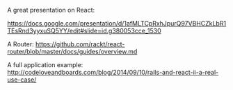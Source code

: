 A great presentation on React:

https://docs.google.com/presentation/d/1afMLTCpRxhJpurQ97VBHCZkLbR1TEsRnd3yyxuSQ5YY/edit#slide=id.g380053cce_1530

A Router:
https://github.com/rackt/react-router/blob/master/docs/guides/overview.md

A full application example:
http://codeloveandboards.com/blog/2014/09/10/rails-and-react-ii-a-real-use-case/


